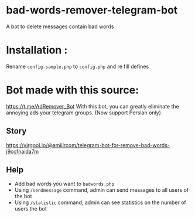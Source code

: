 # bad-words-remover-telegram-bot
 A bot to delete messages contain bad words
 
# Installation :
Rename `config-sample.php` to `config.php` and re fill defines 

# Bot made with this source:
 https://t.me/AdRemover_Bot
 With this bot, you can greatly eliminate the annoying ads your telegram groups. (Now support Persian only)
## Story
 https://virgool.io/@amiiircom/telegram-bot-for-remove-bad-words-j9ccfnaida7m
## Help
 - Add bad words you want to `badwords.php`
 - Using `/sendmessage` command, admin can send messages to all users of the bot
 - Using `/statistic` command, admin can see statistics on the number of users the bot
 
 
